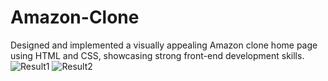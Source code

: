 # Amazon-Clone
Designed and implemented a visually appealing Amazon clone home page using HTML and CSS, showcasing strong front-end development skills.
![Result1](https://github.com/Zaiba80/Amazon-Clone/assets/96087855/21405560-6340-46a0-94c8-01604e1553da)
![Result2](https://github.com/Zaiba80/Amazon-Clone/assets/96087855/8c30942f-2ae7-4b08-ac42-27e8383dfae9)
